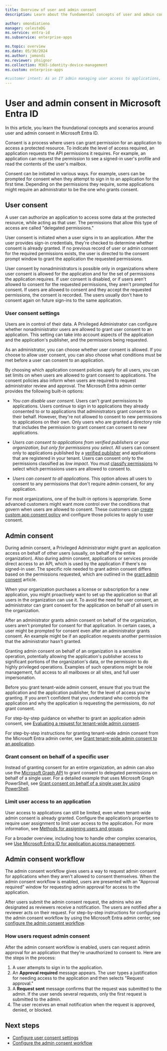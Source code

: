```yaml
---
title: Overview of user and admin consent
description: Learn about the fundamental concepts of user and admin consent in Microsoft Entra ID.

author: omondiatieno
manager: celesteDG
ms.service: entra-id
ms.subservice: enterprise-apps

ms.topic: overview
ms.date: 05/30/2024
ms.author: jomondi
ms.reviewer: phsignor
ms.collection: M365-identity-device-management
ms.custom: enterprise-apps

#customer intent: As an IT admin managing user access to applications, I want to understand the concepts and scenarios around user and admin consent in Microsoft Entra ID, so that I can configure the appropriate settings and permissions for my organization's applications.
---
```


# User and admin consent in Microsoft Entra ID

In this article, you learn the foundational concepts and scenarios around user and admin consent in Microsoft Entra ID.

Consent is a process where users can grant permission for an application to access a protected resource. To indicate the level of access required, an application requests the API permissions it requires. For example, an application can request the permission to see a signed-in user's profile and read the contents of the user's mailbox.

Consent can be initiated in various ways. For example, users can be prompted for consent when they attempt to sign in to an application for the first time. Depending on the permissions they require, some applications might require an administrator to be the one who grants consent.

## User consent

A user can authorize an application to access some data at the protected resource, while acting as that user. The permissions that allow this type of access are called "delegated permissions."

User consent is initiated when a user signs in to an application. After the user provides sign-in credentials, they're checked to determine whether consent is already granted. If no previous record of user or admin consent for the required permissions exists, the user is directed to the consent prompt window to grant the application the requested permissions.

User consent by nonadministrators is possible only in organizations where user consent is allowed for the application and for the set of permissions the application requires. If user consent is disabled, or if users aren't allowed to consent for the requested permissions, they aren't prompted for consent. If users are allowed to consent and they accept the requested permissions, the consent is recorded. The users usually don't have to consent again on future sign-ins to the same application.

### User consent settings

Users are in control of their data. A Privileged Administrator can configure whether nonadministrator users are allowed to grant user consent to an application. This setting can take into account aspects of the application and the application's publisher, and the permissions being requested.

As an administrator, you can choose whether user consent is allowed. If you choose to allow user consent, you can also choose what conditions must be met before a user can consent to an application.

By choosing which application consent policies apply for all users, you can set limits on when users are allowed to grant consent to applications. The consent policies also inform when users are required to request administrator review and approval. The Microsoft Entra admin center provides the following built-in options:

- *You can disable user consent*. Users can't grant permissions to applications. Users continue to sign in to applications they already consented to or to applications that administrators grant consent to on their behalf. However, they're not allowed to consent to new permissions to applications on their own. Only users who are granted a directory role that includes the permission to grant consent can consent to new applications.

- *Users can consent to applications from verified publishers or your organization, but only for permissions you select*. All users can consent only to applications published by a [verified publisher](~/identity-platform/publisher-verification-overview.md) and applications that are registered in your tenant. Users can consent only to the permissions classified as *low impact*. You must [classify permissions](configure-permission-classifications.md) to select which permissions users are allowed to consent to.

- *Users can consent to all applications*. This option allows all users to consent to any permissions that don't require admin consent, for any application.

For most organizations, one of the built-in options is appropriate. Some advanced customers might want more control over the conditions that govern when users are allowed to consent. These customers can [create custom app consent policy](manage-app-consent-policies.md#create-a-custom-app-consent-policy-using-powershell) and configure those policies to apply to user consent.

## Admin consent

During admin consent, a Privileged Administrator might grant an application access on behalf of other users (usually, on behalf of the entire organization). Also during admin consent, applications or services provide direct access to an API, which is used by the application if there's no signed-in user. The specific role needed to grant admin consent differs based on the permissions requested, which are outlined in the [grant admin consent](grant-admin-consent.md#prerequisites) article.

When your organization purchases a license or subscription for a new application, you might proactively want to set up the application so that all users in the organization can use it. To avoid the need for user consent, an administrator can grant consent for the application on behalf of all users in the organization.

After an administrator grants admin consent on behalf of the organization, users aren't prompted for consent for that application. In certain cases, a user might be prompted for consent even after an administrator grants consent. An example might be if an application requests another permission that the administrator hasn't granted.

Granting admin consent on behalf of an organization is a sensitive operation, potentially allowing the application's publisher access to significant portions of the organization's data, or the permission to do highly privileged operations. Examples of such operations might be role management, full access to all mailboxes or all sites, and full user impersonation. 

Before you grant tenant-wide admin consent, ensure that you trust the application and the application publisher, for the level of access you're granting. If you aren't confident that you understand who controls the application and why the application is requesting the permissions, do *not* grant consent.

For step-by-step guidance on whether to grant an application admin consent, see [Evaluating a request for tenant-wide admin consent](manage-consent-requests.md#evaluate-a-request-for-tenant-wide-admin-consent).

For step-by-step instructions for granting tenant-wide admin consent from the Microsoft Entra admin center, see [Grant tenant-wide admin consent to an application](grant-admin-consent.md).

### Grant consent on behalf of a specific user

Instead of granting consent for an entire organization, an admin can also use the [Microsoft Graph API](/graph/use-the-api) to grant consent to delegated permissions on behalf of a single user. For a detailed example that uses Microsoft Graph PowerShell, see [Grant consent on behalf of a single user by using PowerShell](grant-consent-single-user.md).

### Limit user access to an application

User access to applications can still be limited, even when tenant-wide admin consent is already granted. Configure the application’s properties to require user assignment to limit user access to the application. For more information, see [Methods for assigning users and groups](assign-user-or-group-access-portal.md).

For a broader overview, including how to handle other complex scenarios, see [Use Microsoft Entra ID for application access management](what-is-access-management.md).

## Admin consent workflow

The admin consent workflow gives users a way to request admin consent for applications when they aren't allowed to consent themselves. When the admin consent workflow is enabled, users are presented with an "Approval required" window for requesting admin approval for access to the application.

After users submit the admin consent request, the admins who are designated as reviewers receive a notification. The users are notified after a reviewer acts on their request. For step-by-step instructions for configuring the admin consent workflow by using the Microsoft Entra admin center, see [configure the admin consent workflow](configure-admin-consent-workflow.md).

### How users request admin consent

After the admin consent workflow is enabled, users can request admin approval for an application that they're unauthorized to consent to. Here are the steps in the process:

1. A user attempts to sign in to the application.
1. An **Approval required** message appears. The user types a justification for needing access to the application and then selects "Request approval."
1. A **Request sent** message confirms that the request was submitted to the admin. If the user sends several requests, only the first request is submitted to the admin.
1. The user receives an email notification when the request is approved, denied, or blocked.

## Next steps

- [Configure user consent settings](configure-user-consent.md)
- [Configure the admin consent workflow](configure-admin-consent-workflow.md)

